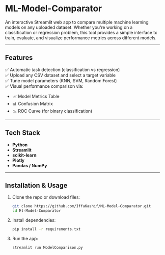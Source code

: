 # ML-Model-Comparator
An interactive Streamlit web app to compare multiple machine learning models on any uploaded dataset. Whether you're working on a classification or regression problem, this tool provides a simple interface to train, evaluate, and visualize performance metrics across different models.

---

## Features

✅ Automatic task detection (classification vs regression)  
✅ Upload any CSV dataset and select a target variable  
✅ Tune model parameters (KNN, SVM, Random Forest)  
✅ Visual performance comparison via:
- 📈 Model Metrics Table  
- 📊 Confusion Matrix  
- 📉 ROC Curve (for binary classification)

---

## Tech Stack

- **Python**
- **Streamlit**
- **scikit-learn**
- **Plotly**
- **Pandas / NumPy**

---

## Installation & Usage

1. Clone the repo or download files:
   ```bash
   git clone https://github.com/IffaKashif/ML-Model-Comparator.git
   cd Ml-Model-Comparator
   
2. Install dependencies:
   ```bash
   pip install -r requirements.txt

3. Run the app:
   ```bash
   streamlit run ModelComparison.py
